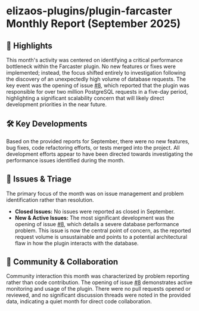 # elizaos-plugins/plugin-farcaster Monthly Report (September 2025)

## 🚀 Highlights
This month's activity was centered on identifying a critical performance bottleneck within the Farcaster plugin. No new features or fixes were implemented; instead, the focus shifted entirely to investigation following the discovery of an unexpectedly high volume of database requests. The key event was the opening of issue [#8](https://github.com/elizaos-plugins/plugin-farcaster/issues/8), which reported that the plugin was responsible for over two million PostgreSQL requests in a five-day period, highlighting a significant scalability concern that will likely direct development priorities in the near future.

## 🛠️ Key Developments
Based on the provided reports for September, there were no new features, bug fixes, code refactoring efforts, or tests merged into the project. All development efforts appear to have been directed towards investigating the performance issues identified during the month.

## 🐛 Issues & Triage
The primary focus of the month was on issue management and problem identification rather than resolution.

- **Closed Issues:** No issues were reported as closed in September.
- **New & Active Issues:** The most significant development was the opening of issue [#8](https://github.com/elizaos-plugins/plugin-farcaster/issues/8), which details a severe database performance problem. This issue is now the central point of concern, as the reported request volume is unsustainable and points to a potential architectural flaw in how the plugin interacts with the database.

## 💬 Community & Collaboration
Community interaction this month was characterized by problem reporting rather than code contribution. The opening of issue [#8](https://github.com/elizaos-plugins/plugin-farcaster/issues/8) demonstrates active monitoring and usage of the plugin. There were no pull requests opened or reviewed, and no significant discussion threads were noted in the provided data, indicating a quiet month for direct code collaboration.